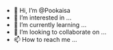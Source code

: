- 👋 Hi, I’m @Pookaisa
- 👀 I’m interested in ...
- 🌱 I’m currently learning ...
- 💞️ I’m looking to collaborate on ...
- 📫 How to reach me ...

<!---
Pookaisa/Pookaisa is a ✨ special ✨ repository because its `README.md` (this file) appears on your GitHub profile.
You can click the Preview link to take a look at your changes.
--->
